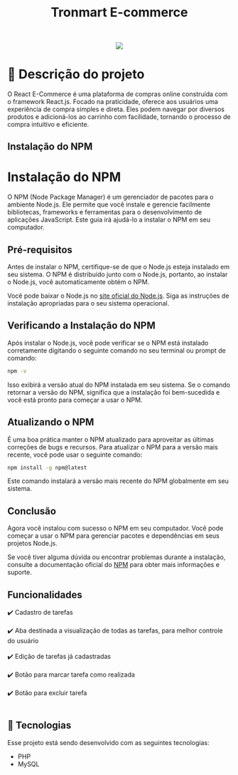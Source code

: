<h1 align="center" > Tronmart E-commerce </h1>
<br>
<p align="center">
    
<img src="src/assets/Divulgation/area-print.png ">

</p>

#  📝 Descrição do projeto

<p>
O React E-Commerce é uma plataforma de compras online construída com o framework React.js. Focado na praticidade, oferece aos usuários uma experiência de compra simples e direta. Eles podem navegar por diversos produtos e adicioná-los ao carrinho com facilidade, tornando o processo de compra intuitivo e eficiente.
</p>

## Instalação do NPM


# Instalação do NPM

O NPM (Node Package Manager) é um gerenciador de pacotes para o ambiente Node.js. Ele permite que você instale e gerencie facilmente bibliotecas, frameworks e ferramentas para o desenvolvimento de aplicações JavaScript. Este guia irá ajudá-lo a instalar o NPM em seu computador.

## Pré-requisitos

Antes de instalar o NPM, certifique-se de que o Node.js esteja instalado em seu sistema. O NPM é distribuído junto com o Node.js, portanto, ao instalar o Node.js, você automaticamente obtém o NPM.

Você pode baixar o Node.js no [site oficial do Node.js](https://nodejs.org). Siga as instruções de instalação apropriadas para o seu sistema operacional.

## Verificando a Instalação do NPM

Após instalar o Node.js, você pode verificar se o NPM está instalado corretamente digitando o seguinte comando no seu terminal ou prompt de comando:

```bash
npm -v
```

Isso exibirá a versão atual do NPM instalada em seu sistema. Se o comando retornar a versão do NPM, significa que a instalação foi bem-sucedida e você está pronto para começar a usar o NPM.

## Atualizando o NPM

É uma boa prática manter o NPM atualizado para aproveitar as últimas correções de bugs e recursos. Para atualizar o NPM para a versão mais recente, você pode usar o seguinte comando:

```bash
npm install -g npm@latest
```

Este comando instalará a versão mais recente do NPM globalmente em seu sistema.

## Conclusão

Agora você instalou com sucesso o NPM em seu computador. Você pode começar a usar o NPM para gerenciar pacotes e dependências em seus projetos Node.js.

Se você tiver alguma dúvida ou encontrar problemas durante a instalação, consulte a documentação oficial do [NPM](https://docs.npmjs.com/) para obter mais informações e suporte.


## Funcionalidades

:heavy_check_mark: Cadastro de tarefas <br> <br>
:heavy_check_mark: Aba destinada a visualização de todas as tarefas, para melhor controle do usuário <br> <br>
:heavy_check_mark: Edição de tarefas já cadastradas <br> <br>
:heavy_check_mark: Botão para marcar tarefa como realizada <br> <br>
:heavy_check_mark: Botão para excluir tarefa  <br> <br>

## 🚀 Tecnologias

Esse projeto está sendo desenvolvido com as seguintes tecnologias:

- PHP
- MySQL

